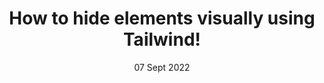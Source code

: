 ---
layout: ../../layouts/PostLayout.astro
title: How to hide elements visually using Tailwind!
date: 07 Sept 2022
compareDate: 07/09/2022
description: How to hide elements visually using Tailwind CSS!
category: playgrounds
tags: Playground, Tailwind
---